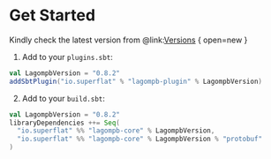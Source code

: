 # Get Started

Kindly check the latest version from @link:[Versions](https://github.com/super-flat/lagom-pb/releases) { open=new }

1. Add to your `plugins.sbt`:

```scala
val LagompbVersion = "0.8.2"
addSbtPlugin("io.superflat" % "lagompb-plugin" % LagompbVersion)
```

2. Add to your `build.sbt`:

```scala
val LagompbVersion = "0.8.2"
libraryDependencies ++= Seq(
  "io.superflat" %% "lagompb-core" % LagompbVersion,
  "io.superflat" %% "lagompb-core" % LagompbVersion % "protobuf"
)
```